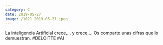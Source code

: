 ```yaml
--- 
category: C 
date: 2019-05-27 
image: /1021_2019-05-27.jpeg 
--- 
```


La inteligencia Artificial crece,... y crece,... Os comparto unas cifras que lo demuestran. #DELOITTE #AI